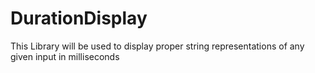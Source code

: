 # DurationDisplay
This Library will be used to display proper string representations of any given input in milliseconds
